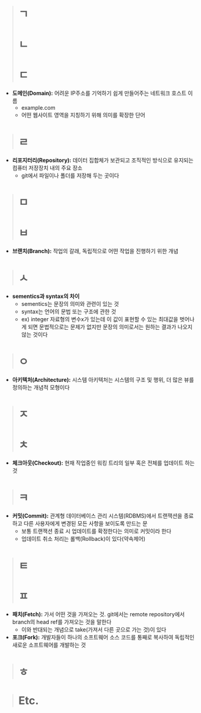 ># ㄱ
># ㄴ
># ㄷ
* **도메인(Domain):** 어려운 IP주소를 기억하기 쉽게 만들어주는 네트워크 호스트 이름
  - example.com
  - 어떤 웹사이트 영역을 지칭하기 위해 의미를 확장한 단어
># ㄹ
* **리포지터리(Repository):** 데이터 집합체가 보관되고 조직적인 방식으로 유지되는 컴퓨터 저장장치 내의 주요 장소
  - git에서 파일이나 폴더를 저장해 두는 곳이다
># ㅁ
># ㅂ
* **브랜치(Branch):** 작업의 갈래, 독립적으로 어떤 작업을 진행하기 위한 개념
># ㅅ
* **sementics과 syntax의 차이**
  - sementics는 문장의 의미와 관련이 있는 것
  - syntax는 언어의 문법 또는 구조에 관한 것
  - ex) integer 자료형의 변수x가 있는데 이 값이 표현할 수 있는 최대값을 벗어나게 되면 문법적으로는 문제가 없지만 문장의 의미로서는 원하는 결과가 나오지 않는 것이다
># ㅇ
* **아키텍처(Architecture):** 시스템 아키텍처는 시스템의 구조 및 행위, 더 많은 뷰를 정의하는 개념적 모형이다
># ㅈ
># ㅊ
* **체크아웃(Checkout):** 현재 작업중인 워킹 트리의 일부 혹은 전체를 업데이트 하는 것
># ㅋ
* **커밋(Commit):** 관계형 데이터베이스 관리 시스템(RDBMS)에서 트랜잭션을 종료하고 다른 사용자에게 변경된 모든 사항을 보이도록 만드는 문
  - 보통 트랜잭션 종료 시 업데이트를 확정한다는 의미로 커밋이라 한다
  - 업데이트 취소 처리는 롤백(Rollback)이 있다(약속제어)
># ㅌ
># ㅍ
* **패치(Fetch):** 가서 어떤 것을 가져오는 것. git에서는 remote repository에서 branch의 head ref를 가져오는 것을 말한다
  - 이와 반대되는 개념으로 take(가져서 다른 곳으로 가는 것)이 있다
* **포크(Fork):** 개발자들이 하나의 소프트웨어 소스 코드를 통째로 복사하여 독립적인 새로운 소프트웨어를 개발하는 것
># ㅎ


># Etc.


